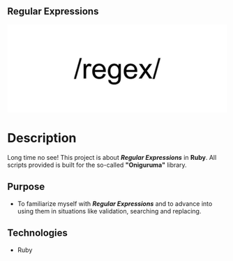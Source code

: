 ## Regular Expressions
![logo](assets/regex.jpg)
# Description
Long time no see!
This project is about ***Regular Expressions*** in **Ruby**.
All scripts provided is built for the so-called **"Oniguruma"** library.
## Purpose
* To familiarize myself with ***Regular Expressions*** and to advance
into using them in situations like validation, searching and replacing.
## Technologies
* Ruby

